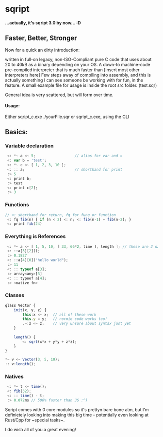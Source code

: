 # sqript

#### ...actually, it's sqript 3.0 by now... :D
## Faster, Better, Stronger

Now for a quick an dirty introduction:

written in full-on legacy, non-ISO-Compliant pure C code that uses about 20 to 40kB as a binary depending on your OS.
A down-to machine-code pre-compiled interpreter that is much faster than [insert most other interpreters here]
Few steps away of compiling into assembly, and this is actually something I can see someone be working with for fun, in the feature.
A small example file for usage is inside the root src folder. (test.sqr)

General idea is very scattered, but will form over time.

#### Usage:
Either sqript_c.exe ./yourFile.sqr 
or
sqript_c.exe, using the CLI

## Basics:
### Variable declaration
```js
 <: *~ a <~ 5;					// alias for var and =
 <: var b = 'test';
 <: *~ c <~ [ 1, 2, 3, 10 ];
 <: :: a;						// shorthand for print
 :> 5
 <: print b;
 :> test
 <: print c[2];
 :> 3
```

### Functions
```js
// <: shorthand for return, fq for funq or function
 <: fq fib(n) { if (n < 2) <: n; <: fib(n-1) + fib(n-2); }
 <: print fib(24)
```

### Everything is References
```js
 <: *~ a <~ [ 1, 5, 10, [ 33, 66*2, time ], length ]; // these are 2 native fq calls
 <: ::a[3][2]();
 :> 0.1827
 <: ::a[4][0]("hello world");
 :> 11
 <: :: typeof a[3];
 :> array<any>[3]
 <: :: typoef a[4];
 :> <native fn>
```

### Classes
```js 
qlass Vector { 
	init(x, y, z) { 
		this:x <~ x;  // all of these work
		this.y = y;   // normie code works too! 
		.~:z <~ z;    // very unsure about syntax just yet
	}
	
	length() {
		<: sqrt(x*x + y*y + z*z);
	}		
}

*~ v <~ Vector(3, 5, 10);
:: v:length();
```

### Natives 
```js
 <: *~ t <~ time();
 <: fib(32);
 <: :: time() - t;
 :> 0.072ms // 500% faster than JS :^)
 ```

Sqript comes with 0 core modules so it's prettyn bare bone atm, but I'm definietely looking into making this big time - 
potentially even looking at Rust/Cpp for ~special tasks~.

I do wish all of you a great evening!
